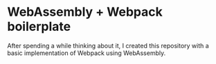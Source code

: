 # WebAssembly + Webpack boilerplate

After spending a while thinking about it, I created this repository with a basic implementation of Webpack using WebAssembly.


